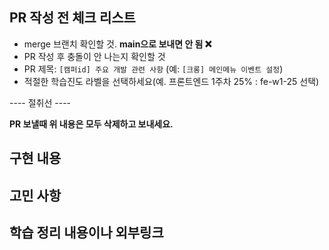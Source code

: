 ## PR 작성 전 체크 리스트

- merge 브랜치 확인할 것. **main으로 보내면 안 됨 :x:**
- PR 작성 후 충돌이 안 나는지 확인할 것
- PR 제목: `[캠퍼id] 주요 개발 관련 사항` (예: `[크롱] 메인메뉴 이벤트 설정`)
- 적절한 학습진도 라벨을 선택하세요(예. 프론트엔드 1주차 25% : fe-w1-25 선택)

---- 절취선 ----

**PR 보낼때 위 내용은 모두 삭제하고 보내세요.**

## 구현 내용

## 고민 사항

## 학습 정리 내용이나 외부링크

